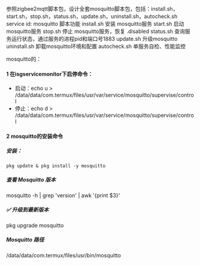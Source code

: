 参照zigbee2mqtt脚本包，设计全套mosquitto脚本包，包括：install.sh，start.sh，stop.sh，status.sh，update.sh，uninstall.sh，autocheck.sh
service id: mosquitto
脚本功能
install.sh    安装 mosquitto服务
start.sh    启动 mosquitto服务
stop.sh    停止 mosquitto服务，恢复 .disabled
status.sh    查询服务运行状态，通过服务的进程pid和端口号1883
update.sh    升级mosquitto
uninstall.sh    卸载mosquitto环境和配置
autocheck.sh    单服务自检、性能监控



mosquitto的：
#### 1 在isgservicemonitor下启停命令：

   - 启动：echo u > /data/data/com.termux/files/usr/var/service/mosquitto/supervise/control
   - 停止：echo d > /data/data/com.termux/files/usr/var/service/mosquitto/supervise/control

#### 2 mosquitto的安装命令

##### 安装：

```shell
pkg update & pkg install -y mosquitto
```

##### 查看 Mosquitto 版本
mosquitto -h | grep 'version' | awk '{print $3}'

##### ✅ 升级到最新版本
pkg upgrade mosquitto

##### Mosquitto 路径
/data/data/com.termux/files/usr/bin/mosquitto
